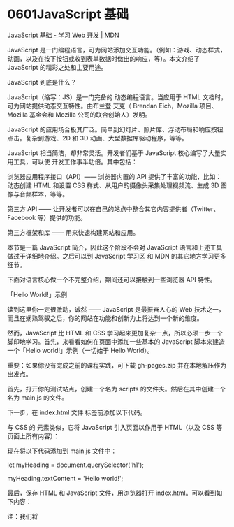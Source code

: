 # 0601JavaScript 基础

[JavaScript 基础 - 学习 Web 开发 | MDN](https://developer.mozilla.org/zh-CN/docs/Learn/Getting_started_with_the_web/JavaScript_basics)

JavaScript 是一门编程语言，可为网站添加交互功能。（例如：游戏、动态样式，动画，以及在按下按钮或收到表单数据时做出的响应，等）。本文介绍了 JavaScript 的精彩之处和主要用途。

JavaScript 到底是什么？

JavaScript（缩写：JS）是一门完备的 动态编程语言。当应用于 HTML 文档时，可为网站提供动态交互特性。由布兰登·艾克（ Brendan Eich，Mozilla 项目、Mozilla 基金会和 Mozilla 公司的联合创始人）发明。

JavaScript 的应用场合极其广泛。简单到幻灯片、照片库、浮动布局和响应按钮点击。复杂到游戏、2D 和 3D 动画、大型数据库驱动程序，等等。

JavaScript 相当简洁，却非常灵活。开发者们基于 JavaScript 核心编写了大量实用工具，可以使 开发工作事半功倍。其中包括：

浏览器应用程序接口（API）—— 浏览器内置的 API 提供了丰富的功能，比如：动态创建 HTML 和设置 CSS 样式、从用户的摄像头采集处理视频流、生成 3D 图像与音频样本，等等。

第三方 API —— 让开发者可以在自己的站点中整合其它内容提供者（Twitter、Facebook 等）提供的功能。

第三方框架和库 —— 用来快速构建网站和应用。

本节是一篇 JavaScript 简介，因此这个阶段不会对 JavaScript 语言和上述工具做过于详细地介绍。之后可以到 JavaScript 学习区 和 MDN 的其它地方学习更多细节。

下面对语言核心做一个不完整介绍，期间还可以接触到一些浏览器 API 特性。

「Hello World!」示例

读到这里你一定很激动，诚然 —— JavaScript 是最振奋人心的 Web 技术之一，而且在娴熟驾驭之后，你的网站在功能和创新力上将达到一个新的维度。

然而，JavaScript 比 HTML 和 CSS 学习起来更加复杂一点，所以必须一步一个脚印地学习。首先，来看看如何在页面中添加一些基本的 JavaScript 脚本来建造一个「Hello world!」示例（一切始于 Hello World）。

重要：如果你没有完成之前的课程实践，可下载 gh-pages.zip 并在本地解压作为出发点。

首先，打开你的测试站点，创建一个名为 scripts 的文件夹。然后在其中创建一个名为 main.js 的文件。

下一步，在 index.html 文件 </head> 标签前添加以下代码。

<script src="scripts/main.js" defer></script>


与 CSS 的 <link> 元素类似，它将 JavaScript 引入页面以作用于 HTML（以及 CSS 等页面上所有内容）：

现在将以下代码添加到 main.js 文件中：

let myHeading = document.querySelector('h1');


myHeading.textContent = 'Hello world!';


最后，保存 HTML 和 JavaScript 文件，用浏览器打开 index.html。可以看到如下内容：

注：我们将 <script> 放在 HTML 文件的底部附近的原因是浏览器会按照代码在文件中的顺序加载 HTML。如果先加载的 JavaScript 期望修改其下方的 HTML，那么它可能由于 HTML 尚未被加载而失效。因此，将 JavaScript 代码放在 HTML 页面的底部附近通常是最好的策略。

发生了什么？

JavaScript 把页面的标题改成了「Hello world!」。首先用 querySelector () 函数获取标题的引用，并把它储存在 myHeading 变量中。这与 CSS 选择器的用法非常相像：若要对某个元素进行操作，首先得选择它。

之后，把 myHeading 变量的属性 textContent （标题内容）修改为「Hello world!」。

注：上面用到的两个函数都来自 文档对象模型 (DOM) API，均用于控制文档。

JavaScript 快速入门

我们来学习一些 JavaScript 的核心特性，从而更好地理解它的运行机制。学习这些知识很有意义，因为这些原理普遍适用于所有编程语言，掌握好它们，可以做到融会贯通。

重要：学习本节时，请尝试将示例代码输入到 JavaScript 控制台里看看会发生什么。JavaScript 控制台的更多信息请查看 浏览器开发者工具。

变量（Variable）

变量 是存储值的容器。要声明一个变量，先输入关键字 let 或 var，然后输入合适的名称：

let myVariable;


注：行末的分号表示当前语句结束，不过只有在单行内需要分割多条语句时，这个分号才是必须的。然而，一些人认为每条语句末尾加分号是一种好的风格。分号使用规则的更多细节请参阅 JavaScript 分号使用指南（英文页面）。

注：几乎任何内容都可以作为变量名，但还是有一些限制（请参阅 变量命名规则）。如果你不确定，还可以 验证变量名 是否有效。

注：JavaScript 对大小写敏感，myVariable 和 myvariable 是不同的。如果代码出现问题了，先检查一下大小写！

注：想要了解更多关于 var 和 let 的不同点，可以参阅 var 与 let 的区别。

变量定义后可以进行赋值：

myVariable = ' 李雷 ';

也可以将定义、赋值操作写在同一行：

let myVariable = ' 李雷 ';

可以直接通过变量名取得变量的值：

myVariable;


变量在赋值后是可以更改的：

let myVariable = ' 李雷 ';

myVariable = ' 韩梅梅 ';

注意变量可以有不同的 数据类型 ：

变量	解释	示例

String	字符串（一串文本）。字符串的值必须将用引号（单双均可，必须成对）扩起来。	let myVariable = ' 李雷 ';

Number	数字。无需引号。	let myVariable = 10;

Boolean	布尔值（真 / 假）。true/false 是 JS 里的特殊关键字，无需引号。	let myVariable = true;

Array	数组，用于在单一引用中存储多个值的结构。	let myVariable = [1, ' 李雷 ', ' 韩梅梅 ', 10];

元素引用方法：myVariable [0], myVariable [1] ……

Object	对象，JavaScript 里一切皆对象，一切皆可储存在变量里。这一点要牢记于心。	let myVariable = document.querySelector ('h1');

以及上面所有示例都是对象。

那么变量有什么用呢？我们说，编程时它们无所不在。如果值无法改变，那么就无法做任何动态的工作，比如发送个性化的问候，或是改变在图片库当前展示的图片。

注释

类似于 CSS，JavaScript 中可以添加注释。

/*


这里的所有内容

都是注释。

*/


如果注释只有一行，可以更简单地将注释放在两个斜杠之后，就像这样：

// 这是一条注释。

运算符

运算符 是一类数学符号，可以根据两个值（或变量）产生结果。以下表格中介绍了一些最简单的运算符，可以在浏览器控制台里尝试一下后面的示例。

译注：这里说「根据两个值（或变量）产生结果」是不严谨的，计算两个变量的运算符称为「二元运算符」，还有一元运算符和三元运算符，下表中的「取非」就是一元运算符。

运算符	解释	符号	示例

加	将两个数字相加，或拼接两个字符串。	+	6 + 9;

"Hello " + "world!";


减、乘、除	这些运算符操作与基础算术一致。只是乘法写作星号，除法写作斜杠。	-, *, /	9 - 3;

8 * 2; // 乘法在 JS 中是一个星号

9 / 3;


赋值运算符	为变量赋值（你之前已经见过这个符号了）	=	let myVariable = ' 李雷 ';

等于	测试两个值是否相等，并返回一个 true/false （布尔）值。	===	let myVariable = 3;

myVariable === 4; // false


不等于	和等于运算符相反，测试两个值是否不相等，并返回一个 true/false （布尔）值。	!==	let myVariable = 3;

myVariable !== 3; // false


取非	返回逻辑相反的值，比如当前值为真，则返回 false。	!	原式为真，但经取非后值为 false：

let myVariable = 3;


!(myVariable === 3); // false


运算符种类远不止这些，不过目前上表已经够用了。完整列表请参阅 表达式和运算符。

注：不同类型数据之间的计算可能出现奇怪的结果，因此必须正确引用变量，才能得出预期结果。比如在控制台输入 "35" + "25"，为什么不能得到 60？因为引号将数字转换成了字符串，所以结果是连接两个字符串而不是把两个数字相加。输入 35 + 25 才能得到正确结果。

条件语句

条件语句是一种代码结构，用来测试表达式的真假，并根据测试结果运行不同的代码。一个常用的条件语句是 if ... else。下面是一个示例：

let iceCream = 'chocolate';


if (iceCream === 'chocolate') {


alert (' 我最喜欢巧克力冰激淋了。');

} else {


alert (' 但是巧克力才是我的最爱呀……');

}


if (...) 中的表达式进行测试，用（上文所提到的）等于运算符来比较变量 iceCream 与字符串 'chocolate' 是否相等。如果返回 true，则运行第一个代码块；如果返回 false，则跳过第一块直接运行 else 之后的第二个代码块。

函数（Function）

函数 用来封装可复用的功能。如果没有函数，一段特定的操作过程用几次就要重复写几次，而使用函数则只需写下函数名和一些简短的信息。之前已经涉及过一些函数，比如：

let myVariable = document.querySelector('h1');


alert('hello!');


document.querySelector 和 alert 是浏览器内置的函数，随时可用。

如果代码中有一个类似变量名后加小括号 () 的东西，很可能就是一个函数。函数通常包括参数，参数中保存着一些必要的数据。它们位于括号内部，多个参数之间用逗号分开。

比如，alert () 函数在浏览器窗口内弹出一个警告框，还应为其提供一个字符串参数，以告诉它警告框里要显示的内容。

好消息是：人人都能定义自己的函数。下面的示例是为两个参数进行乘法运算的函数：

function multiply(num1, num2) {


  let result = num1 * num2;


  return result;


}


尝试在控制台运行这个函数，不妨多试几组参数，比如：

multiply(4, 7);


multiply(20, 20);


multiply(0.5, 3);


注：return 语句告诉浏览器当前函数返回 result 变量。这是一点很有必要，因为函数内定义的变量只能在函数内使用。这叫做变量的 作用域。（详见 变量作用域。）

事件

事件能为网页添加真实的交互能力。它可以捕捉浏览器操作并运行一些代码做为响应。最简单的事件是 点击事件，鼠标的点击操作会触发该事件。可尝试将下面的代码输入到控制台，然后点击页面的任意位置：

document.querySelector('html').onclick = function() {


alert (' 别戳我，我怕疼。');

}


将事件与元素绑定有许多方法。在这里选用了 <html> 元素，把一个匿名函数（就是没有命名的函数，这里的匿名函数包含单击鼠标时要运行的代码）赋值给了 html 的 onclick 属性。

请注意：

document.querySelector('html').onclick = function() {};


等价于

let myHTML = document.querySelector('html');


myHTML.onclick = function() {};


只是前者更简洁。

完善示例网页

现在你已经具备了一些 JavaScript 基础，下面来为示例网页添加一些更酷的特性。

添加一个图像切换器

这里将用新的 DOM API 为网页添加另一张图片，并用 JavaScript 使图片在点击时进行切换。

首先，找到另一张你想要在你的页面上展示的图片，且尺寸与第一张图片尽可能相同。

将这张图片储存在你的 images 目录下。

将图片重命名为 'firefox2.png'（去掉引号）。

打开 main.js 文件，输入下面的 JavaScript 代码 (请删除刚才的 "hello world" 脚本)：

let myImage = document.querySelector('img');


myImage.onclick = function() {


    let mySrc = myImage.getAttribute('src');


    if(mySrc === 'images/firefox-icon.png') {


      myImage.setAttribute('src', 'images/firefox2.png');


    } else {


      myImage.setAttribute('src', 'images/firefox-icon.png');


    }


}


保存所有文件并用浏览器打开 index.html 。点击图片可以发现它能够切换了！

这里首先把 <img> 元素的引用存放在 myImage 变量里。然后将这个变量的 onclick 事件与一个匿名函数绑定。每次点击图片时：

获取这张图片的 src 属性值。

用一个条件句来判断 src 的值是否等于原始图像的路径:

如果是，则将 src 的值改为第二张图片的路径，并在 <img> 内加载该图片。

如果不是（意味着它已经修改过）, 则把 src 的值重新设置为原始图片的路径，即原始状态。

添加个性化欢迎信息

下面来添加另一段代码，在用户初次进入站点时将网页的标题改成一段个性化欢迎信息（即在标题中添加用户的名字）。名字信息会由 Web Storage API 保存下来，即使用户关闭页面之后再重新打开，仍可得到之前的信息。还会添加一个选项，可以根据需要改变用户名字以更新欢迎信息。

打开 index.html，在 <script> 标签前添加以下代码，将在页面底部显示一个「切换用户」字样的按钮：

<button> 切换用户 </button>

将以下 JavaScript 代码原封不动添加到 main.js 文件底部，将获取新按钮和标题的引用，并保存至变量中：

let myButton = document.querySelector('button');


let myHeading = document.querySelector('h1');


然后添加以下函数来设置个性化欢迎信息。（函数暂时不起作用，稍后修复）

function setUserName() {


let myName = prompt (' 请输入你的名字。');

  localStorage.setItem('name', myName);


myHeading.textContent = 'Mozilla 酷毙了，' + myName;

}


该函数首先调用了 prompt () 函数，与 alert () 类似会弹出一个对话框。但是这里需要用户输入数据，并在确定后将数据存储在 myName 变量里。接下来将调用 localStorage API ，它可以将数据存储在浏览器中供后续获取。这里用 localStorage 的 setItem () 函数来创建一个 'name' 数据项，并把 myName 变量复制给它。最后将 textContent 属性设置为一个欢迎字符串加上这个新设置的名字。

接下来，添加以下的 if ... else 块。我们可以称之为初始化代码，因为它在页面初次读取时进行构造工作：

if(!localStorage.getItem('name')) {


  setUserName();


} else {


  let storedName = localStorage.getItem('name');


myHeading.textContent = 'Mozilla 酷毙了，' + storedName;

}


这里首次使用了取非运算符（逻辑非，用！表示）来检测 'name' 数据是否存在。若不存在，调用 setUserName () 创建。若存在（即用户上次访问时设置过），调用 getItem () 获取保存的名字，像上文的 setUserName () 那样设置 textContent。

最后，为按钮设置 onclick 事件处理器。按钮按下时运行 setUserName () 函数。这样用户就可以通过按这个按钮来自由设置新名字了：

myButton.onclick = function() {


   setUserName();


}


第一次访问网页时，页面将询问用户名并发出一段个性化的信息。可随时点击按钮来改变用户名 。告诉你一个额外的福利，因为用户名是保存在 localStorage 里的，网页关闭后也不会丢失，所以重新打开浏览器时所设置的名字信息将依然存在：)

用户名为 null?

运行示例代码，弹出输入用户名的对话框，试着按下 取消 按钮。此时标题会显示为「Mozilla 酷毙了，null」。这是因为取消提示对话框后值将设置为 null，这是 JavaScript 中的一个特殊值，表示引用不存在。

也可以不输入任何名字直接按 确认，你的标题会显示为「Mozilla 酷毙了，」，原因么显而易见。

要避免这些问题，应该更新 setUserName () 来检查用户是否输入了 null 或者空名字：

function setUserName() {


let myName = prompt (' 请输入你的名字。');

  if(!myName || myName === null) {


    setUserName();


  } else {


    localStorage.setItem('name', myName);


myHeading.innerHTML = 'Mozilla 酷毙了，' + myName;

  }


}


用人话说就是：如果 myName 没有值或值为 null，就再次从头运行 setUserName ()。如果有值（上面的表达式结果不为真），就把值存储到 localStorage 并且设置标题。

小结

如果你按部就班完成本文的实践，那么最终可以得到以下页面 （可以 查看我们的版本）：

测试页面，添加了 一个 js 脚本，可以显示用户名、更改 Firefox 图片。

若遇到问题，可以参考 GitHub 上的 完整示例代码 进行对比。

本章介绍的 JavaScript 知识非常有限，更多内容请访问 Javascript 学习页面。

